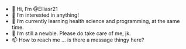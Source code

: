 - 👋 Hi, I’m @Elliasr21
- 👀 I’m interested in anything!
- 🌱 I’m currently learning health science and programming, at the same time.
- 💞️ I’m still a newbie. Please do take care of me, jk.
- 📫 How to reach me ... is there a message thingy here?

<!---
Elliasr21/Elliasr21 is a ✨ special ✨ repository because its `README.md` (this file) appears on your GitHub profile.
You can click the Preview link to take a look at your changes.
--->
